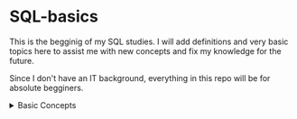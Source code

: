 # SQL-basics
This is the begginig of my SQL studies.
I will add definitions and very basic topics here to assist me with new concepts and fix my knowledge for the future.

Since I don't have an IT background, everything in this repo will be for absolute begginers.



<details><summary> Basic Concepts
</summary>
<p>

**SQL(Structured Query Language):** is a domain-specific language used to facilitate retrieving specific information from databases.

**Database:** Is a container (it can be a file or set of files) to store organized data.
  
**RDBMS (Relational Database Management System):** .

**Table:** A structured list of data of a specific type.

**Schema:** Information about database and table layout and properties.

**Datatype:** A type of allowed data. Every table column has an associated datatype that restricts (or allows) specific data in that column.

**Primary key:** A column (or set of columns) whose values uniquely identify every row in a table.

 
</p>
</details>

<!--
# SQL Statements

<details><summary>SELECT</summary>
<p>

### SELECT
The SELECT statement is used to select data from a database.

  To retrieve all information in the table:
  `
SELECT * FROM table_name; `
  
  To retrieve specific information:
  `SELECT column1, column2, ...
FROM table_name;`
  
### SELECT DISTINCT
The SELECT DISTINCT statement is used to return only different values, in other words, it will exclude duplicate values.

  `SELECT DISTINCT column1, column2, ...
FROM table_name;`
  
### WHERE Clause
The WHERE clause is used to filter records. 
Only records that fulfill a specified condition will be extracted.
  
  `SELECT column1, column2, ...
FROM table_name
WHERE condition;`
  
  
  
  
  
</p>
</details>

-->

